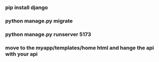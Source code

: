 ### pip install django
### python manage.py migrate
### python manage.py runserver 5173

### move to the myapp/templates/home html and hange the api with your api
